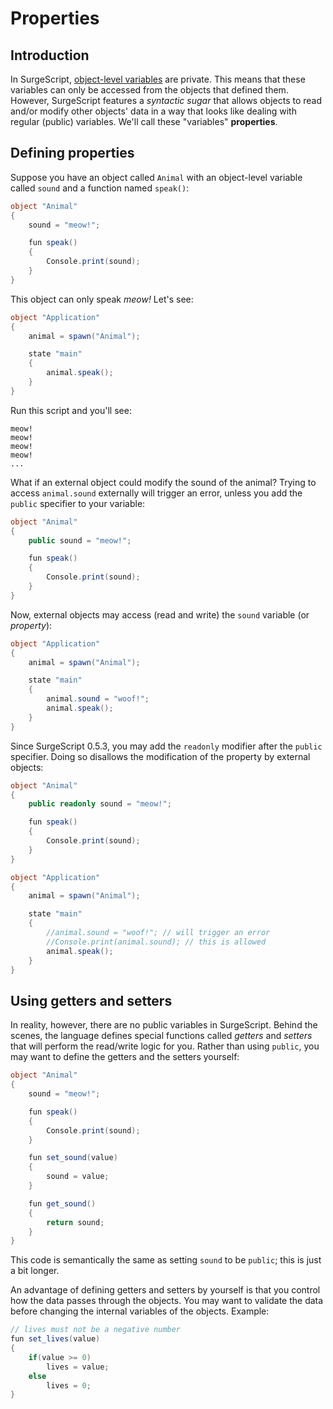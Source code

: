 Properties
==========

Introduction
------------

In SurgeScript, [object-level variables](/tutorials/variables) are private. This means that these variables can only be accessed from the objects that defined them. However, SurgeScript features a *syntactic sugar* that allows objects to read and/or modify other objects' data in a way that looks like dealing with regular (public) variables. We'll call these "variables" **properties**.

Defining properties
-------------------

Suppose you have an object called `Animal` with an object-level variable called `sound` and a function named `speak()`:

```cs
object "Animal"
{
    sound = "meow!";

    fun speak()
    {
        Console.print(sound);
    }
}
```

This object can only speak *meow!* Let's see:

```cs
object "Application"
{
    animal = spawn("Animal");

    state "main"
    {
        animal.speak();
    }
}
```

Run this script and you'll see:

```
meow!
meow!
meow!
meow!
...
```

What if an external object could modify the sound of the animal? Trying to access `animal.sound` externally will trigger an error, unless you add the `public` specifier to your variable:

```cs
object "Animal"
{
    public sound = "meow!";

    fun speak()
    {
        Console.print(sound);
    }
}
```

Now, external objects may access (read and write) the `sound` variable (or *property*):

```cs
object "Application"
{
    animal = spawn("Animal");

    state "main"
    {
        animal.sound = "woof!";
        animal.speak();
    }
}
```

Since SurgeScript 0.5.3, you may add the `readonly` modifier after the `public` specifier. Doing so disallows the modification of the property by external objects:

```cs
object "Animal"
{
    public readonly sound = "meow!";

    fun speak()
    {
        Console.print(sound);
    }
}

object "Application"
{
    animal = spawn("Animal");

    state "main"
    {
        //animal.sound = "woof!"; // will trigger an error
        //Console.print(animal.sound); // this is allowed
        animal.speak();
    }
}
```

Using getters and setters
-------------------------

In reality, however, there are no public variables in SurgeScript. Behind the scenes, the language defines special functions called *getters* and *setters* that will perform the read/write logic for you. Rather than using `public`, you may want to define the getters and the setters yourself:

```cs
object "Animal"
{
    sound = "meow!";

    fun speak()
    {
        Console.print(sound);
    }

    fun set_sound(value)
    {
        sound = value;
    }

    fun get_sound()
    {
        return sound;
    }
}
```

This code is semantically the same as setting `sound` to be `public`; this is just a bit longer.

An advantage of defining getters and setters by yourself is that you control how the data passes through the objects. You may want to validate the data before changing the internal variables of the objects. Example:

```cs
// lives must not be a negative number
fun set_lives(value)
{
    if(value >= 0)
        lives = value;
    else
        lives = 0;
}
```